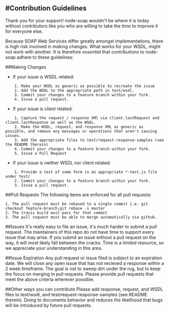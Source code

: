 #Contribution Guidelines
---
Thank you for your support!  node-soap wouldn't be where it is today without contributors like you who are willing to take the time to improve it for everyone else.

Because SOAP Web Services differ greatly amongst implementations, there is high risk involved in making changes.  What works for your WSDL, might not work with another.  It is therefore _essential_ that contributions to node-soap adhere to these guidelines:

##Making Changes
* If your issue is WSDL related:
````
    1. Make your WSDL as generic as possible to recreate the issue
    2. Add the WSDL to the appropriate path in test/wsdl.
    3. Commit your changes to a feature branch within your fork.
    4. Issue a pull request.
````

* If your issue is client related:
````
    1. Capture the request / response XMl via client.lastRequest and client.lastResponse as well as the WSDL.
    2. Make the WSDL, request, and response XML as generic as possible, and remove any messages or operations that aren't causing issues.
    3. Add the appropriate files to test/request-response-samples (see the README therein)
    4. Commit your changes to a feature branch within your fork.
    5. Issue a Pull Request
````

* If your issue is neither WSDL nor client related:
````
    1. Provide a test of some form in an appropriate *-test.js file under test/
    2. Commit your changes to a feature branch within your fork.
    3. Issue a pull request.
````

##Pull Requests
The following items are enforced for all pull requests:
````
1. The pull request must be rebased to a single commit i.e. git checkout feature-branch;git rebase -i master
2. The travis build must pass for that commit
3. The pull request must be able to merge automatically via github.
````

##Issues
It's really easy to file an issue, it's much harder to submit a pull request.  The maintainers of this repo do not have time to support every issue that may arise.  If you submit an issue without a pull request on the way, it will most likely fall between the cracks.  Time is a limited resource, so we appreciate your understanding in this area.

##Issue Expiration
Any pull request or issue filed is subject to an expiration date.  We will close any open issue that has not recieved a response within a 2 week timeframe.  The goal is not to sweep dirt under the rug, but to keep the focus on merging in pull requests.  Please provide pull requests that meet the above criteria wherever possible.

##Other ways you can contribute
Please add response, request, and WSDL files to test/wsdl, and test/request-response-samples (see README therein).  Doing to documents behavior and reduces the likelihood that bugs will be introduced by future pull requests.
